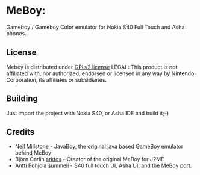 MeBoy: 
=====

Gameboy / Gameboy Color emulator for Nokia S40 Full Touch and Asha phones.


License
-------

Meboy is distributed under [GPLv2 license](https://github.com/Summeli/MeBoy/blob/master/GPL.txt)
LEGAL: This product is not affiliated with, nor authorized, endorsed or licensed in any way by Nintendo Corporation, its affiliates or subsidiaries.

Building
----------
Just import the project with Nokia S40, or Asha IDE and build it;-) 

Credits
-------
* Neil Millstone - JavaBoy, the original java based GameBoy emulator behind MeBoy
* Björn Carlin [arktos] - Creator of the original MeBoy for J2ME
* Antti Pohjola [summeli] - S40 full touch UI, Asha UI, and the MeBoy port.

[arktos]: http://arktos.se/meboy
[summeli]: http://summeli.fi
